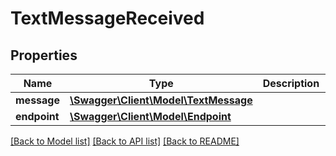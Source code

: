 # TextMessageReceived

## Properties
Name | Type | Description | Notes
------------ | ------------- | ------------- | -------------
**message** | [**\Swagger\Client\Model\TextMessage**](TextMessage.md) |  | [optional] 
**endpoint** | [**\Swagger\Client\Model\Endpoint**](Endpoint.md) |  | [optional] 

[[Back to Model list]](../README.md#documentation-for-models) [[Back to API list]](../README.md#documentation-for-api-endpoints) [[Back to README]](../README.md)


